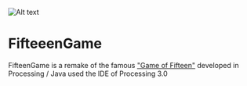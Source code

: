 ![Alt text](https://dl.dropboxusercontent.com/u/2314785/FifteenGame.png)
# FifteeenGame
FifteenGame is a remake of the famous ["Game of Fifteen"](https://en.wikipedia.org/wiki/15_puzzle) developed in Processing / Java used the IDE of Processing 3.0
